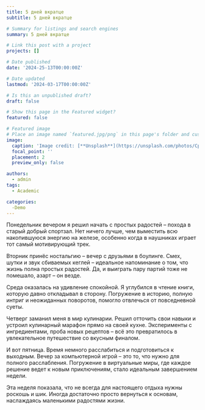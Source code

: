 ```yaml
---
title: 5 дней вкратце
subtitle: 5 дней вкратце

# Summary for listings and search engines
summary: 5 дней вкратце

# Link this post with a project
projects: []

# Date published
date: '2024-25-13T00:00:00Z'

# Date updated
lastmod: '2024-03-17T00:00:00Z'

# Is this an unpublished draft?
draft: false

# Show this page in the Featured widget?
featured: false

# Featured image
# Place an image named `featured.jpg/png` in this page's folder and customize its options here.
image:
  caption: 'Image credit: [**Unsplash**](https://unsplash.com/photos/CpkOjOcXdUY)'
  focal_point: ''
  placement: 2
  preview_only: false

authors:
  - admin
tags:
  - Academic

categories:
  -Demo
---
```

Понедельник вечером я решил начать с простых радостей – похода в старый добрый спортзал. Нет ничего лучше, чем выместить всю накопившуюся энергию на железе, особенно когда в наушниках играет тот самый мотивирующий трек.

Вторник принёс ностальгию – вечер с друзьями в боулинге. Смех, шутки и звук сбиваемых кеглей – идеальное напоминание о том, что жизнь полна простых радостей. Да, и выиграть пару партий тоже не помешало, азарт – он везде.

Среда оказалась на удивление спокойной. Я углубился в чтение книги, которую давно откладывал в сторону. Погружение в историю, полную интриг и неожиданных поворотов, помогло отвлечься от повседневной суеты.

Четверг заманил меня в мир кулинарии. Решил отточить свои навыки и устроил кулинарный марафон прямо на своей кухне. Эксперименты с ингредиентами, проба новых рецептов – всё это превратилось в увлекательное путешествие со вкусным финалом.

И вот пятница. Время немного расслабиться и подготовиться к выходным. Вечер за компьютерной игрой – это то, что нужно для полного расслабления. Погружение в виртуальные миры, где каждое решение ведет к новым приключениям, стало идеальным завершением недели.

Эта неделя показала, что не всегда для настоящего отдыха нужны роскошь и шик. Иногда достаточно просто вернуться к основам, наслаждаясь маленькими радостями жизни.
